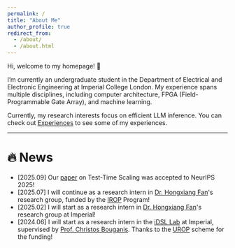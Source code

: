 ```yaml
---
permalink: /
title: "About Me"
author_profile: true
redirect_from: 
  - /about/
  - /about.html
---
```


Hi, welcome to my homepage! :wave:

I’m currently an undergraduate student in the Department of Electrical and Electronic Engineering at Imperial College London. My experience spans multiple disciplines, including computer architecture, FPGA (Field-Programmable Gate Array), and machine learning.

Currently, my research interests focus on efficient LLM inference.
You can check out [Experiences](/cv/) to see some of my experiences. 

---

# :fire: News
- [2025.09] Our [paper](/_publications/2025-05-vg-search.md) on Test-Time Scaling was accepted to NeurIPS 2025!
- [2025.07] I will continue as a research intern in [Dr. Hongxiang Fan](https://os-hxfan.github.io/)'s research group, funded by the [IROP](https://www.imperial.ac.uk/students/global-opportunities/ug/summerresearchplacements/) Program!
- [2025.02] I will start as a research intern in [Dr. Hongxiang Fan](https://os-hxfan.github.io/)'s research group at Imperial!
- [2024.06] I will start as a research intern in the [iDSL Lab](https://www.imperial.ac.uk/intelligent-digital-systems/) at Imperial, supervised by [Prof. Christos Bouganis](https://profiles.imperial.ac.uk/christos-savvas.bouganis). Thanks to the [UROP](https://www.imperial.ac.uk/urop) scheme for the funding!